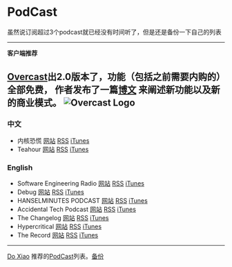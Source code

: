 # PodCast

虽然说订阅超过3个podcast就已经没有时间听了，但是还是备份一下自己的列表

------
**客户端推荐**

[Overcast](https://overcast.fm)出2.0版本了，功能（包括之前需要内购的）全部免费，
作者发布了一篇[博文](http://www.marco.org/2015/10/09/overcast2)
来阐述新功能以及新的商业模式。
![Overcast Logo](https://cdn.rawgit.com/ishell/awesome/master/img/overcast.svg)
------
### 中文

  * 内核恐慌 [网站](https://ipn.li/kernelpanic/) [RSS](https://ipn.li/kernelpanic/feed) [iTunes](https://itunes.apple.com/cn/podcast/id928916244)
  * Teahour [网站](http://teahour.fm/) [RSS](http://teahour.fm/feed.xml) [iTunes](https://itunes.apple.com/cn/podcast/teahour.fm/id608387170)

### English

  * Software Engineering Radio [网站](http://www.se-radio.net/) [RSS](http://feeds.feedburner.com/se-radio) [iTunes](https://itunes.apple.com/us/podcast/software-engineering-radio/id120906714)
  * Debug [网站](http://www.imore.com/debug) [RSS](http://feeds.feedburner.com/debugshow) [iTunes](http://feeds.feedburner.com/debugshow)
  * HANSELMINUTES PODCAST [网站](http://hanselminutes.com/) [RSS](http://feeds.podtrac.com/9dPm65vdpLL1) [iTunes](https://itunes.apple.com/us/podcast/hanselminutes/id117488860)
  * Accidental Tech Podcast [网站](http://atp.fm/) [RSS](http://atp.fm/episodes?format=rss) [iTunes](https://itunes.apple.com/us/podcast/accidental-tech-podcast/id617416468)
  * The Changelog [网站](https://changelog.com/) [RSS](http://feeds.5by5.tv/changelog) [iTunes](https://itunes.apple.com/podcast/the-changelog/id341623264)
  * Hypercritical [网站](http://5by5.tv/hypercritical) [RSS](http://feeds.5by5.tv/hypercritical) [iTunes](https://itunes.apple.com/WebObjects/MZStore.woa/wa/viewPodcast?id=414920759)
  * The Record [网站](http://therecord.co/) [RSS](http://therecord.co/xml/rss.xml) [iTunes](https://itunes.apple.com/us/podcast/the-record/id791861057)

------

[Do Xiao](https://twitter.com/disinfeqt) 推荐的[PodCast](https://li.st/l/0876058f-4057-43a5-a9b6-59be58f3d3f6)列表。[备份](disinfeqt_podcast.md)